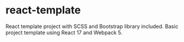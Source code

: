 # react-template
React template project with SCSS and Bootstrap library included.
Basic project template using React 17 and Webpack 5.
